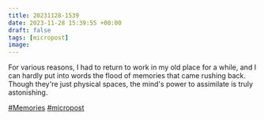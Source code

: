 ```yaml
---
title: 20231128-1539
date: 2023-11-28 15:39:55 +00:00
draft: false
tags: [micropost]
image:
---
```


<p>For various reasons, I had to return to work in my old place for a while, and I can hardly put into words the flood of memories that came rushing back. Though they&#39;re just physical spaces, the mind&#39;s power to assimilate is truly astonishing.</p><p><a href="https://mastodon.bofhers.es/tags/Memories" class="mention hashtag" rel="tag">#<span>Memories</span></a> <a href="https://mastodon.bofhers.es/tags/micropost" class="mention hashtag" rel="tag">#<span>micropost</span></a></p>



